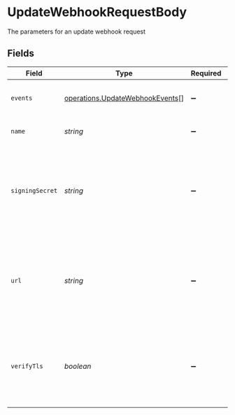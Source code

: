 # UpdateWebhookRequestBody

The parameters for an update webhook request


## Fields

| Field                                                                                            | Type                                                                                             | Required                                                                                         | Description                                                                                      |
| ------------------------------------------------------------------------------------------------ | ------------------------------------------------------------------------------------------------ | ------------------------------------------------------------------------------------------------ | ------------------------------------------------------------------------------------------------ |
| `events`                                                                                         | [operations.UpdateWebhookEvents](../../models/operations/updatewebhookevents.md)[]               | :heavy_minus_sign:                                                                               | Events that will trigger the webhook                                                             |
| `name`                                                                                           | *string*                                                                                         | :heavy_minus_sign:                                                                               | Name of the webhook                                                                              |
| `signingSecret`                                                                                  | *string*                                                                                         | :heavy_minus_sign:                                                                               | Secret used to build an HMAC hash of the payload and passed as a header in the webhook request   |
| `url`                                                                                            | *string*                                                                                         | :heavy_minus_sign:                                                                               | URL to deliver the webhook to. Note: protocol must be included as well (only https is supported) |
| `verifyTls`                                                                                      | *boolean*                                                                                        | :heavy_minus_sign:                                                                               | Whether to enforce TLS certificate verification when delivering the webhook                      |